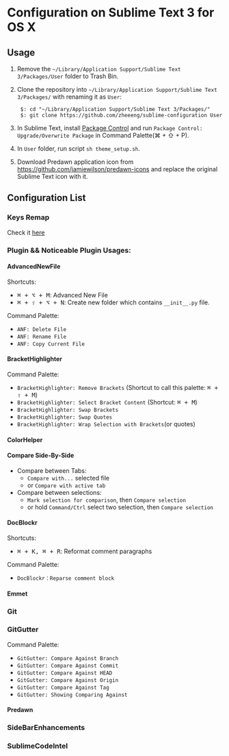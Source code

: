 # Configuration on Sublime Text 3 for OS X

## Usage

1. Remove the `~/Library/Application Support/Sublime Text 3/Packages/User` folder to Trash Bin.
2. Clone the repository into `~/Library/Application Support/Sublime Text 3/Packages/` with renaming it as `User`:

        $: cd "~/Library/Application Support/Sublime Text 3/Packages/"
        $: git clone https://github.com/zheeeng/sublime-configuration User

3. In Sublime Text, install [Package Control](http://wbond.net/sublime_packages/package_control) and run `Package Control: Upgrade/Overwrite Package` in Command Palette(⌘ + ⇧ + P).
4. In `User` folder, run script `sh theme_setup.sh`.
5. Download Predawn application icon from <https://github.com/jamiewilson/predawn-icons> and replace the original Sublime Text icon with it.

## Configuration List

### Keys Remap

Check it [here](./Shortctus.md)

### Plugin && Noticeable Plugin Usages:

#### AdvancedNewFile

Shortcuts:

* <kbd>⌘ + ⌥ + M</kbd>: Advanced New File
* <kbd>⌘ + ⇧ + ⌥ + N</kbd>: Create new folder which contains `__init__.py` file.

Command Palette:

* `ANF: Delete File`
* `ANF: Rename File`
* `ANF: Copy Current File`

#### BracketHighlighter

Command Palette:

* `BracketHighlighter: Remove Brackets` (Shortcut to call this palette: <kbd>⌘ + ⇧ + M</kbd>)
* `BracketHighlighter: Select Bracket Content` (Shortcut: <kbd>⌘ + M</kbd>)
* `BracketHighlighter: Swap Brackets`
* `BracketHighlighter: Swap Quotes`
* `BracketHighlighter: Wrap Selection with Brackets`(or quotes)

#### ColorHelper

#### Compare Side-By-Side

* Compare between Tabs:
    * `Compare with...` selected file
    * or `Compare with active tab`
* Compare between selections:
    * `Mark selection for comparison`, then `Compare selection`
    * or hold `Command/Ctrl` select two selection, then `Compare selection`

#### DocBlockr

Shortcuts:

* <kbd>⌘ + K, ⌘ + R</kbd>: Reformat comment paragraphs

Command Palette:

* `DocBlockr：Reparse comment block`

#### Emmet

### Git

### GitGutter

Command Palette:
* `GitGutter: Compare Against Branch`
* `GitGutter: Compare Against Commit`
* `GitGutter: Compare Against HEAD`
* `GitGutter: Compare Against Origin`
* `GitGutter: Compare Against Tag`
* `GitGutter: Showing Comparing Against`

#### Predawn

### SideBarEnhancements

### SublimeCodeIntel

